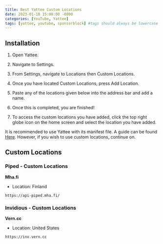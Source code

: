 ```yaml
---
title: Best Yattee Custom Locations
date: 2023-01-18 15:00:00 -0800
categories: [YouTube, Yattee]
tags: [yattee, youtube, sponsorblock] #tags should always be lowercase
---
```


## Installation 

1. Open Yattee.

2. Navigate to Settings.

3. From Settings, navigate to Locations then Custom Locations.

4. Once you have located Custom Locations, press Add Location.

5. Paste any of the locations given below into the address bar and add a name.

6. Once this is completed, you are finished!

7. To access the custom locations you have added, click the top right globe icon on the home screen and select the location you have added.

It is recommended to use Yattee with its manifest file. A guide can be found [Here](https://gonzoknows.github.io/posts/Yattee/). However, if you wish to use custom locations, continue on.

## Custom Locations 

### Piped - Custom Locations 

**Mha.fi**
- Location: Finland 
~~~
https://api-piped.mha.fi/
~~~

### Invidious - Custom Locations 

**Vern.cc**
- Location: United States
~~~
https://inv.vern.cc
~~~
